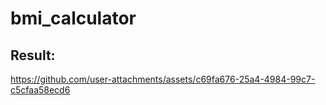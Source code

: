 # bmi_calculator


## Result:


https://github.com/user-attachments/assets/c69fa676-25a4-4984-99c7-c5cfaa58ecd6

